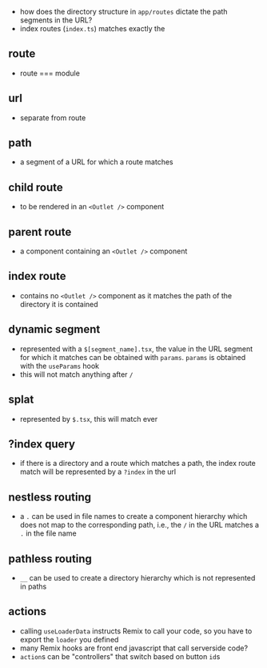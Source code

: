 - how does the directory structure in `app/routes` dictate the path segments in the URL?
- index routes (`index.ts`) matches exactly the

## route

- route === module

## url

- separate from route

## path

- a segment of a URL for which a route matches

## child route

- to be rendered in an `<Outlet />` component

## parent route

- a component containing an `<Outlet />` component

## index route

- contains no `<Outlet />` component as it matches the path of the directory it is contained

## dynamic segment

- represented with a `$[segment_name].tsx`, the value in the URL segment for which it matches can be obtained with `params`. `params` is obtained with the `useParams` hook
- this will not match anything after `/`

## splat

- represented by `$.tsx`, this will match ever

## ?index query

- if there is a directory and a route which matches a path, the index route match will be represented by a `?index` in the url

## nestless routing

- a `.` can be used in file names to create a component hierarchy which does not map to the corresponding path, i.e., the `/` in the URL matches a `.` in the file name

## pathless routing

- `__` can be used to create a directory hierarchy which is not represented in paths

## actions

- calling `useLoaderData` instructs Remix to call your code, so you have to export the `loader` you defined
- many Remix hooks are front end javascript that call serverside code?
- `action`s can be "controllers" that switch based on button `id`s
